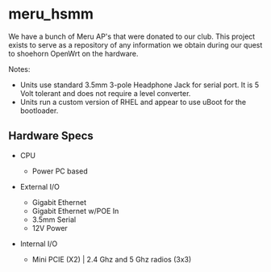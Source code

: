 # meru_hsmm
We have a bunch of Meru AP's that were donated to our club. This project exists to serve as a repository of any information we obtain during our quest to shoehorn OpenWrt on the hardware.

Notes:
* Units use standard 3.5mm 3-pole Headphone Jack for serial port. It is 5 Volt tolerant and does not require a level converter.
* Units run a custom version of RHEL and appear to use uBoot for the bootloader.





Hardware Specs
------
* CPU
  * Power PC based

* External I/O
    * Gigabit Ethernet
    * Gigabit Ethernet w/POE In
    * 3.5mm Serial
    * 12V Power
* Internal I/O
    * Mini PCIE (X2) | 2.4 Ghz and 5 Ghz radios (3x3)

